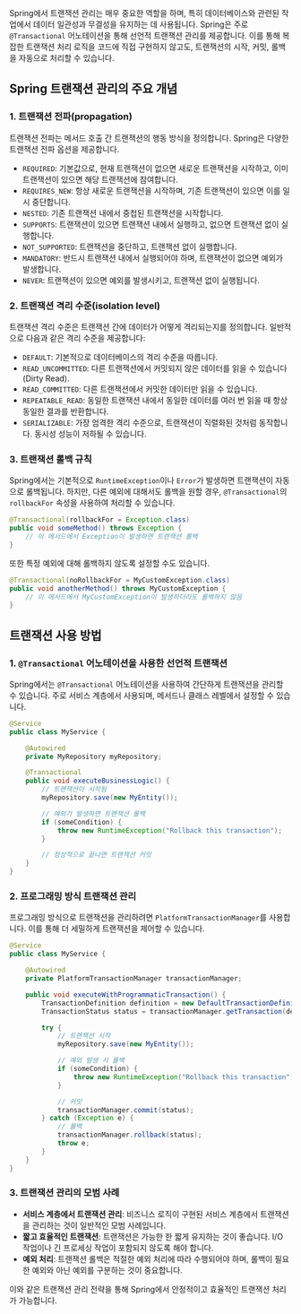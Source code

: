 Spring에서 트랜잭션 관리는 매우 중요한 역할을 하며, 특히 데이터베이스와 관련된 작업에서 데이터 일관성과 무결성을 유지하는 데 사용됩니다. Spring은 주로 `@Transactional` 어노테이션을 통해 선언적 트랜잭션 관리를 제공합니다. 이를 통해 복잡한 트랜잭션 처리 로직을 코드에 직접 구현하지 않고도, 트랜잭션의 시작, 커밋, 롤백을 자동으로 처리할 수 있습니다.

## Spring 트랜잭션 관리의 주요 개념

### 1. **트랜잭션 전파(propagation)**

트랜잭션 전파는 메서드 호출 간 트랜잭션의 행동 방식을 정의합니다. Spring은 다양한 트랜잭션 전파 옵션을 제공합니다.

- `REQUIRED`: 기본값으로, 현재 트랜잭션이 없으면 새로운 트랜잭션을 시작하고, 이미 트랜잭션이 있으면 해당 트랜잭션에 참여합니다.
- `REQUIRES_NEW`: 항상 새로운 트랜잭션을 시작하며, 기존 트랜잭션이 있으면 이를 일시 중단합니다.
- `NESTED`: 기존 트랜잭션 내에서 중첩된 트랜잭션을 시작합니다.
- `SUPPORTS`: 트랜잭션이 있으면 트랜잭션 내에서 실행하고, 없으면 트랜잭션 없이 실행합니다.
- `NOT_SUPPORTED`: 트랜잭션을 중단하고, 트랜잭션 없이 실행합니다.
- `MANDATORY`: 반드시 트랜잭션 내에서 실행되어야 하며, 트랜잭션이 없으면 예외가 발생합니다.
- `NEVER`: 트랜잭션이 있으면 예외를 발생시키고, 트랜잭션 없이 실행됩니다.

### 2. **트랜잭션 격리 수준(isolation level)**

트랜잭션 격리 수준은 트랜잭션 간에 데이터가 어떻게 격리되는지를 정의합니다. 일반적으로 다음과 같은 격리 수준을 제공합니다:

- `DEFAULT`: 기본적으로 데이터베이스의 격리 수준을 따릅니다.
- `READ_UNCOMMITTED`: 다른 트랜잭션에서 커밋되지 않은 데이터를 읽을 수 있습니다 (Dirty Read).
- `READ_COMMITTED`: 다른 트랜잭션에서 커밋한 데이터만 읽을 수 있습니다.
- `REPEATABLE_READ`: 동일한 트랜잭션 내에서 동일한 데이터를 여러 번 읽을 때 항상 동일한 결과를 반환합니다.
- `SERIALIZABLE`: 가장 엄격한 격리 수준으로, 트랜잭션이 직렬화된 것처럼 동작합니다. 동시성 성능이 저하될 수 있습니다.

### 3. **트랜잭션 롤백 규칙**

Spring에서는 기본적으로 `RuntimeException`이나 `Error`가 발생하면 트랜잭션이 자동으로 롤백됩니다. 하지만, 다른 예외에 대해서도 롤백을 원할 경우, `@Transactional`의 `rollbackFor` 속성을 사용하여 처리할 수 있습니다.

```java
@Transactional(rollbackFor = Exception.class)
public void someMethod() throws Exception {
    // 이 메서드에서 Exception이 발생하면 트랜잭션 롤백
}
```

또한 특정 예외에 대해 롤백하지 않도록 설정할 수도 있습니다.

```java
@Transactional(noRollbackFor = MyCustomException.class)
public void anotherMethod() throws MyCustomException {
    // 이 메서드에서 MyCustomException이 발생하더라도 롤백하지 않음
}
```

## 트랜잭션 사용 방법

### 1. **`@Transactional` 어노테이션을 사용한 선언적 트랜잭션**

Spring에서는 `@Transactional` 어노테이션을 사용하여 간단하게 트랜잭션을 관리할 수 있습니다. 주로 서비스 계층에서 사용되며, 메서드나 클래스 레벨에서 설정할 수 있습니다.

```java
@Service
public class MyService {

    @Autowired
    private MyRepository myRepository;

    @Transactional
    public void executeBusinessLogic() {
        // 트랜잭션이 시작됨
        myRepository.save(new MyEntity());

        // 예외가 발생하면 트랜잭션 롤백
        if (someCondition) {
            throw new RuntimeException("Rollback this transaction");
        }

        // 정상적으로 끝나면 트랜잭션 커밋
    }
}
```

### 2. **프로그래밍 방식 트랜잭션 관리**

프로그래밍 방식으로 트랜잭션을 관리하려면 `PlatformTransactionManager`를 사용합니다. 이를 통해 더 세밀하게 트랜잭션을 제어할 수 있습니다.

```java
@Service
public class MyService {

    @Autowired
    private PlatformTransactionManager transactionManager;

    public void executeWithProgrammaticTransaction() {
        TransactionDefinition definition = new DefaultTransactionDefinition();
        TransactionStatus status = transactionManager.getTransaction(definition);

        try {
            // 트랜잭션 시작
            myRepository.save(new MyEntity());

            // 예외 발생 시 롤백
            if (someCondition) {
                throw new RuntimeException("Rollback this transaction");
            }

            // 커밋
            transactionManager.commit(status);
        } catch (Exception e) {
            // 롤백
            transactionManager.rollback(status);
            throw e;
        }
    }
}
```

### 3. **트랜잭션 관리의 모범 사례**

- **서비스 계층에서 트랜잭션 관리**: 비즈니스 로직이 구현된 서비스 계층에서 트랜잭션을 관리하는 것이 일반적인 모범 사례입니다.
- **짧고 효율적인 트랜잭션**: 트랜잭션은 가능한 한 짧게 유지하는 것이 좋습니다. I/O 작업이나 긴 프로세싱 작업이 포함되지 않도록 해야 합니다.
- **예외 처리**: 트랜잭션 롤백은 적절한 예외 처리에 따라 수행되어야 하며, 롤백이 필요한 예외와 아닌 예외를 구분하는 것이 중요합니다.

이와 같은 트랜잭션 관리 전략을 통해 Spring에서 안정적이고 효율적인 트랜잭션 처리가 가능합니다.